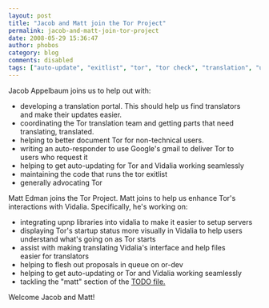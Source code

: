```yaml
---
layout: post
title: "Jacob and Matt join the Tor Project"
permalink: jacob-and-matt-join-tor-project
date: 2008-05-29 15:36:47
author: phobos
category: blog
comments: disabled
tags: ["auto-update", "exitlist", "tor", "tor check", "translation", "upnp", "vidalia", "vidalia bundle"]
---
```


Jacob Appelbaum joins us to help out with:

-   developing a translation portal. This should help us find translators  
     and make their updates easier.
-   coordinating the Tor translation team and getting parts that need  
     translating, translated.
-   helping to better document Tor for non-technical users.
-   writing an auto-responder to use Google's gmail to deliver Tor to  
     users who request it
-   helping to get auto-updating for Tor and Vidalia working seamlessly
-   maintaining the code that runs the tor exitlist
-   generally advocating Tor

Matt Edman joins the Tor Project. Matt joins to help us enhance Tor's  
 interactions with Vidalia. Specifically, he's working on:

-   integrating upnp libraries into vidalia to make it easier to setup servers
-   displaying Tor's startup status more visually in Vidalia to help users  
     understand what's going on as Tor starts
-   assist with making translating Vidalia's interface and help files  
     easier for translators
-   helping to flesh out proposals in queue on or-dev
-   helping to get auto-updating or Tor and Vidalia working seamlessly
-   tackling the "matt" section of the [TODO file.](http://www.torproject.org/svn/trunk/doc/TODO)

Welcome Jacob and Matt!

